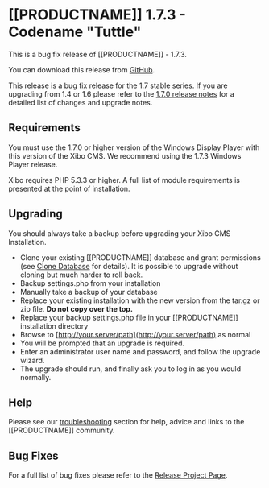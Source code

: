 <!--toc=getting_started-->
# [[PRODUCTNAME]] 1.7.3 - Codename "Tuttle"</span>

This is a bug fix release of [[PRODUCTNAME]] - 1.7.3.

You can download this release from [GitHub](https://github.com/xibosignage/xibo-cms/releases/tag/1.7.3).

This release is a bug fix release for the 1.7 stable series. If you are upgrading from 1.4 or 1.6 please refer to the [1.7.0 release notes](release_notes_1.7.0.html) for a detailed list of changes and upgrade notes.


## Requirements
You must use the 1.7.0 or higher version of the Windows Display Player with this version of the Xibo CMS. We recommend using the 1.7.3 Windows Player release. 

Xibo requires PHP 5.3.3 or higher. A full list of module requirements is presented at the point of installation.

## Upgrading
You should always take a backup before upgrading your Xibo CMS Installation.

*   Clone your existing [[PRODUCTNAME]] database and grant permissions (see [Clone Database](release_notes_clonedb.html "Clone Database") for details). It is possible to upgrade without cloning but much harder to roll back.
*   Backup settings.php from your installation
*   Manually take a backup of your database
*   Replace your existing installation with the new version from the tar.gz or zip file. **Do not copy over the top.**
*   Replace your backup settings.php file in your [[PRODUCTNAME]] installation directory
*   Browse to [http://your.server/path](http://your.server/path) as normal
*   You will be prompted that an upgrade is required.
*   Enter an administrator user name and password, and follow the upgrade wizard.
*   The upgrade should run, and finally ask you to log in as you would normally.


## Help
Please see our [troubleshooting](troubleshooting.html) section for help, advice and links to the [[PRODUCTNAME]] community.

## Bug Fixes
For a full list of bug fixes please refer to the [Release Project Page](https://github.com/xibosignage/xibo/issues?q=milestone%3A1.7.3+is%3Aclosed).